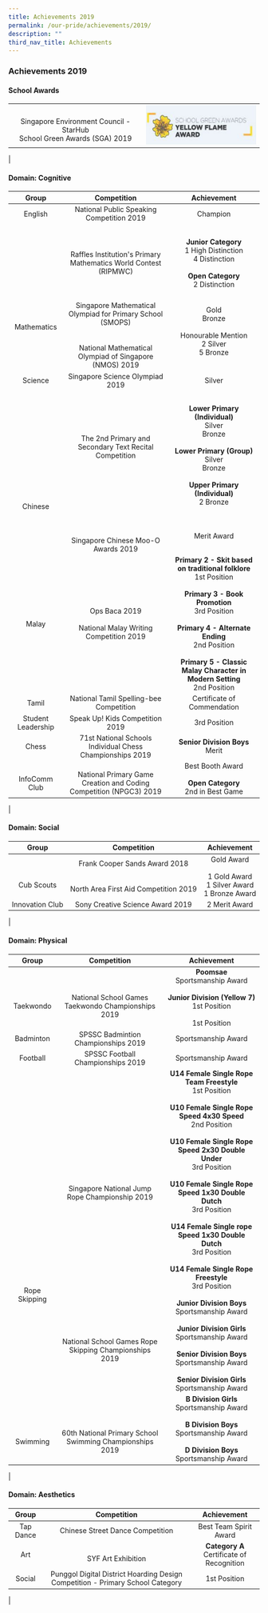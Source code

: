```yaml
---
title: Achievements 2019
permalink: /our-pride/achievements/2019/
description: ""
third_nav_title: Achievements
---
```

### **Achievements 2019**
#### **School Awards**

|  |  |
|:---:|:---:|
| <br>Singapore Environment Council - StarHub<br>School Green Awards (SGA) 2019 | ![](/images/2019schaward.png) |
|

#### **Domain: Cognitive**

| Group | Competition | Achievement |
|:---:|:---:|:---:|
| English | National Public Speaking Competition 2019 | Champion | 
| <br><br><br><br><br><br><br>Mathematics | <br><br><br>Raffles Institution's Primary Mathematics World Contest (RIPMWC)<br><br><br><br>Singapore Mathematical Olympiad for Primary School (SMOPS)<br><br><br>National Mathematical Olympiad of Singapore (NMOS) 2019 | **Junior Category**<br>1 High Distinction<br>4 Distinction<br><br>**Open Category**<br>2 Distinction<br><br><br>Gold<br>Bronze<br><br>Honourable Mention<br>2 Silver<br>5 Bronze | 
| Science | Singapore Science Olympiad 2019 | Silver | 
| <br><br><br><br><br><br><br><br>Chinese | <br><br><br><br><br>The 2nd Primary and Secondary Text Recital Competition<br><br><br><br><br><br><br><br><br><br> Singapore Chinese Moo-O Awards 2019 | **Lower Primary (Individual)**<br>Silver<br>Bronze<br><br>**Lower Primary (Group)**<br>Silver<br>Bronze<br><br>**Upper Primary (Individual)**<br>2 Bronze<br><br><br><br>Merit Award | 
| Malay | Ops Baca 2019<br><br>National Malay Writing Competition 2019 | **Primary 2 - Skit based on traditional folklore**<br>1st Position<br><br>**Primary 3 - Book Promotion**<br>3rd Position<br><br>**Primary 4 - Alternate Ending**<br>2nd Position<br><br>**Primary 5 - Classic Malay Character in Modern Setting**<br>2nd Position | 
| Tamil | National Tamil Spelling-bee Competition | Certificate of Commendation | 
| Student Leadership |  Speak Up! Kids Competition 2019 | 3rd  Position  | 
| Chess |  71st National Schools Individual Chess Championships 2019 | **Senior Division Boys**<br>Merit | 
| <br>InfoComm Club |  <br>National Primary Game Creation and Coding Competition (NPGC3) 2019 |  Best Booth Award<br><br>**Open Category**<br>2nd in Best Game | 
|

#### **Domain: Social**

| Group | Competition | Achievement |
|:---:|:---:|:---:|
| <br><br>Cub Scouts |  Frank Cooper Sands Award 2018<br><br><br> North Area First Aid Competition 2019 | Gold Award <br><br>1 Gold Award<br>1 Silver Award<br>1 Bronze Award | 
| Innovation Club | Sony Creative Science Award 2019 | 2 Merit Award | 
|

#### **Domain: Physical**

| Group | Competition | Achievement |
|:---:|:---:|:---:|
| <br><br>Taekwondo |  <br><br>National School Games Taekwondo Championships 2019 | **Poomsae**<br>Sportsmanship Award<br><br>**Junior Division (Yellow 7)**<br>1st Position<br><br>1st Position | 
| Badminton |  SPSSC Badmintion Championships 2019 | Sportsmanship Award  | 
| Football | SPSSC Football Championships 2019 | Sportsmanship Award | 
| <br><br><br><br><br><br><br><br><br><br><br><br><br><br><br>Rope Skipping |  <br><br><br><br><br><br><br><br><br><br>Singapore National Jump Rope Championship 2019	<br><br><br><br><br><br><br><br><br><br><br><br><br><br><br><br><br> National School Games Rope Skipping Championships 2019	 | **U14 Female Single Rope Team Freestyle**<br>1st Position<br><br>**U10 Female Single Rope Speed 4x30 Speed**<br>2nd Position<br><br>**U10 Female Single Rope Speed 2x30 Double Under**<br>3rd Position<br><br>**U10 Female Single Rope Speed 1x30 Double Dutch**<br>3rd Position<br><br>**U14 Female Single rope Speed 1x30 Double Dutch**<br>3rd Position<br><br>**U14 Female Single Rope Freestyle**<br>3rd Position<br><br> **Junior Division Boys**<br>Sportsmanship Award<br><br>**Junior Division Girls**<br>Sportsmanship Award<br><br>**Senior Division Boys**<br>Sportsmanship Award<br><br>**Senior Division Girls**<br>Sportsmanship Award | 
| <br><br><br>Swimming  |  <br><br><br>60th National Primary School Swimming Championships 2019 | **B Division Girls**<br>Sportsmanship Award<br><br>**B Division Boys**<br>Sportsmanship Award<br><br>**D Division Boys**<br>Sportsmanship Award | 
|

#### **Domain: Aesthetics**

| Group | Competition | Achievement |
|:---:|:---:|:---:|
| Tap Dance |  Chinese Street Dance Competition | Best Team Spirit Award |
| Art | <br>SYF Art Exhibition | **Category A**<br>Certificate of Recognition | 
| Social |  Punggol Digital District Hoarding Design Competition - Primary School Category | 1st Position | 
|